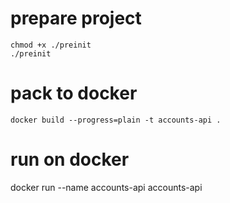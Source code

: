 # prepare project

```
chmod +x ./preinit
./preinit
```

# pack to docker

```
docker build --progress=plain -t accounts-api .
```

# run on docker

docker run --name accounts-api accounts-api
